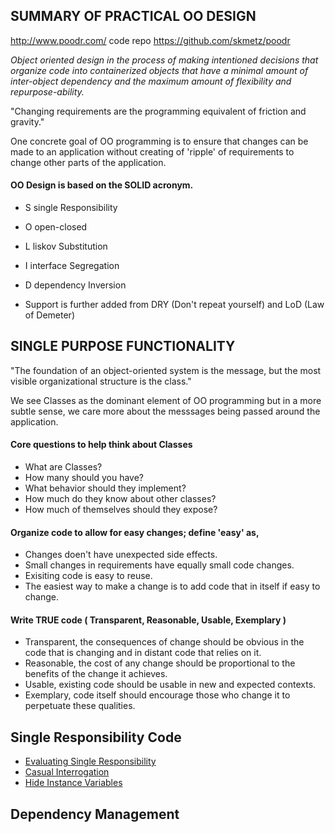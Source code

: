 ## SUMMARY OF PRACTICAL OO DESIGN

http://www.poodr.com/
code repo https://github.com/skmetz/poodr

*Object oriented design in the process of making intentioned decisions that organize code into containerized objects that have a minimal amount of inter-object dependency and the maximum amount of flexibility and repurpose-ability.*

"Changing requirements are the programming equivalent of friction and gravity."

One concrete goal of OO programming is to ensure that changes can be made to an application without creating of 'ripple' of requirements to change other parts of the application.

#### OO Design is based on the SOLID acronym.

- S single Responsibility

- O open-closed

- L liskov Substitution

- I interface Segregation

- D dependency Inversion

- Support is further added from DRY (Don't repeat yourself) and LoD (Law of Demeter)



## SINGLE PURPOSE FUNCTIONALITY

"The foundation of an object-oriented system is the message, but the most visible organizational structure is the class."

We see Classes as the dominant element of OO programming but in a more subtle sense, we care more about the messsages being passed around the application.


#### Core questions to help think about Classes

  * What are Classes?
  * How many should you have?
  * What behavior should they implement?
  * How much do they know about other classes?
  * How much of themselves should they expose?

#### Organize code to allow for easy changes; define 'easy' as,

  * Changes doen't have unexpected side effects.
  * Small changes in requirements have equally small code changes.
  * Exisiting code is easy to reuse.
  * The easiest way to make a change is to add code that in itself if easy to change.
  
#### Write TRUE code ( Transparent, Reasonable, Usable, Exemplary )

  * Transparent, the consequences of change should be obvious in the code that is changing and in distant code that relies on it.
  * Reasonable, the cost of any change should be proportional to the benefits of the change it achieves.
  * Usable, existing code should be usable in new and expected contexts.
  * Exemplary, code itself should encourage those who change it to perpetuate these qualities.

## Single Responsibility Code

- [Evaluating Single Responsibility][evaluating single resp]
- [Casual Interrogation][casual interrogation]
- [Hide Instance Variables][hide instance variables]


[evaluating single resp]:https://github.com/jcdavison/reference_lib/blob/master/object-oriented-design/02-single-responsibility.md#single-responsibility-evaluation
[casual interrogation]:https://github.com/jcdavison/reference_lib/blob/master/object-oriented-design/02-single-responsibility.md#evaluating-single-responsibility-via-casual-interrogation
[hide instance variables]:02-single-responsibility.md#hide-instance-variables

## Dependency Management